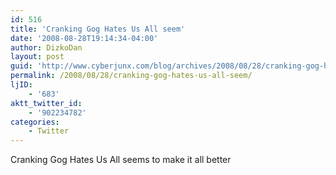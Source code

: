 ```yaml
---
id: 516
title: 'Cranking Gog Hates Us All seem'
date: '2008-08-28T19:14:34-04:00'
author: DizkoDan
layout: post
guid: 'http://www.cyberjunx.com/blog/archives/2008/08/28/cranking-gog-hates-us-all-seem/'
permalink: /2008/08/28/cranking-gog-hates-us-all-seem/
ljID:
    - '683'
aktt_twitter_id:
    - '902234782'
categories:
    - Twitter
---
```


Cranking Gog Hates Us All seems to make it all better